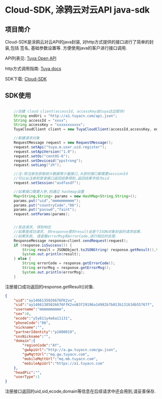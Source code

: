 # Cloud-SDK, 涂鸦云对云API java-sdk


## 项目简介
Cloud-SDK是涂鸦云对云API的java封装, 对http方式提供的接口进行了简单的封装,包括
签名, 基础参数设置等. 方便使用java的客户进行接口调用.

API列表见: [Tuya Open API](http://api.tuya.com/)

http方式调用指南: [Tuya docs](http://docs.tuya.com/develop/cloudapi/api/)

SDK下载: [Cloud-SDK](https://github.com/TuyaInc/TuyaDemo/releases/download/1.0-SNAPSHOT/cloud-sdk-1.0-SNAPSHOT.jar)

## SDK使用

```java

    //创建 cloud client(accessId, accessKey由tuya这边提供)
    String endUri = "http://a1.tuyacn.com/api.json";
    String accessId = "xxxx";
    String accessKey = "xxxxxxxxxxx";
    TuyaCloudClient client = new TuyaCloudClient(accessId,accessKey, endUri);

    //新建请求对象
    RequestMessage request = new RequestMessage();
    request.setApi("tuya.m.user.uid.register");
    request.setApiVersion("1.0");
    request.setOs("centOS-6");
    request.setDeviceid("ppstrong");
    request.setLang("zh");

    //注:除注册及获取统计数据等少量接口,大部份接口都需要sessionId
    //可以从注册和登录接口返回结果得到,返回结果字段为sid
    request.setSession("asdfasdf");

    //如果接口需要入参,则通过 hashmap设置
    Map<String,String> params = new HashMap<String,String>();
    params.put("uid","mmmmmmmmmm");
    params.put("countryCode","86");
    params.put("passwd","faint");
    request.setParams(params);


    //发送请求, 得到响应
    //如果是成功请求, 则response里的result会是个JSON对象封装的请求结果.
    //如果失败, 请查看errorMsg和errorCode,进行相应的处理.
    ResponseMessage response=client.sendRequest(request);
    if (response.isSuccess()) {
        String result = JSONObject.toJSONString( response.getResult(),true);
        System.out.println(result);
    } else {
        String errorCode = response.getErrorCode();
        String errorMsg = response.getErrorMsg();
        System.out.println(errorMsg);
    }


```

注册接口成功返回的response.getResult()对象.
```json
{
	"uid":"ay1466135026676FK2vo",
	"sid":"ay14661305026676FfK2voB3f29196a14982b7b013b13163db55767f",
	"username":"mmmmmmmmmm",
	"sex":0,
	"ecode":"y5y611y4a6a11131",
	"phoneCode":"86",
	"nickname":"",
	"partnerIdentity":"p1000019",
	"snsNickname":"",
	"domain":{
		"regionCode":"AY",
		"gwApiUrl":"http://a.gw.tuyacn.com/gw.json",
		"gwMqttUrl":"mq.gw.tuyacn.com",
		"mobileMqttUrl":"mq.mb.tuyacn.com",
		"mobileApiUrl":"https://a1.tuyacn.com"
	},
	"headPic":"",
	"userType":1
}
```

注册接口返回的uid,sid,ecode,domain等信息在后续请求中还会用到,请妥善保存.
